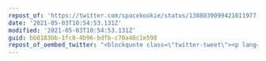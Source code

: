 ```yaml
---
repost_of: 'https://twitter.com/spacekookie/status/1388039099421011977'
date: '2021-05-03T10:54:53.131Z'
modified: '2021-05-03T10:54:53.131Z'
guid: bb8183bb-1fc0-4b96-bdfb-c70a48c1e598
repost_of_oembed_twitter: "<blockquote class=\"twitter-tweet\"><p lang=\"en\" dir=\"ltr\">Good doggos <a href=\"https://t.co/yN4Zg2lX4k\">pic.twitter.com/yN4Zg2lX4k</a></p>&mdash; Katharina \U0001F36A Fey (@spacekookie) <a href=\"https://twitter.com/spacekookie/status/1388039099421011977?ref_src=twsrc%5Etfw\">April 30, 2021</a></blockquote>\n<script async src=\"https://platform.twitter.com/widgets.js\" charset=\"utf-8\"></script>\n"
---
```

 
